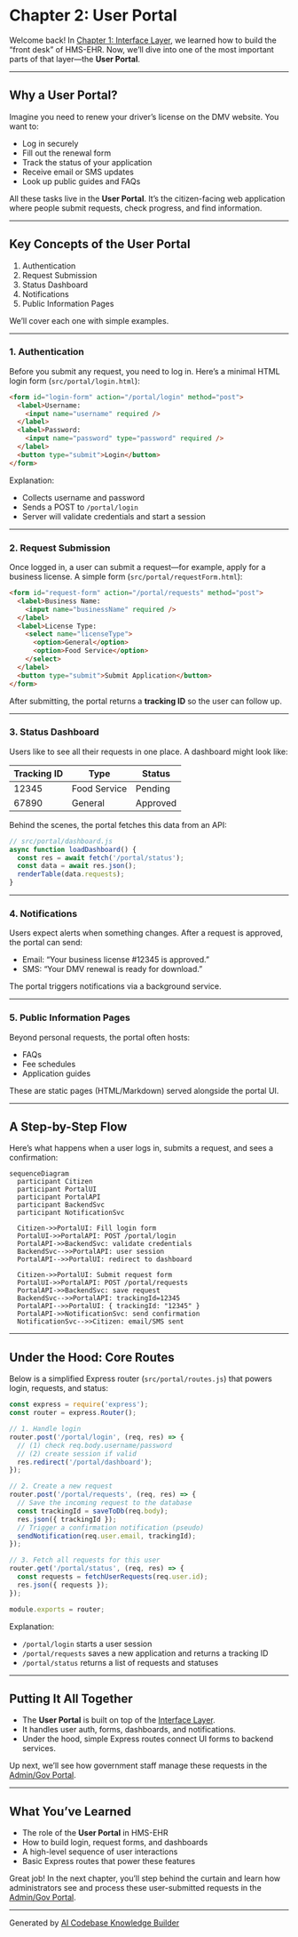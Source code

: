 # Chapter 2: User Portal

Welcome back! In [Chapter 1: Interface Layer](01_interface_layer_.md), we learned how to build the “front desk” of HMS-EHR. Now, we’ll dive into one of the most important parts of that layer—the **User Portal**.

---

## Why a User Portal?

Imagine you need to renew your driver’s license on the DMV website. You want to:

- Log in securely  
- Fill out the renewal form  
- Track the status of your application  
- Receive email or SMS updates  
- Look up public guides and FAQs  

All these tasks live in the **User Portal**. It’s the citizen-facing web application where people submit requests, check progress, and find information.

---

## Key Concepts of the User Portal

1. Authentication  
2. Request Submission  
3. Status Dashboard  
4. Notifications  
5. Public Information Pages  

We’ll cover each one with simple examples.

---

### 1. Authentication

Before you submit any request, you need to log in. Here’s a minimal HTML login form (`src/portal/login.html`):

```html
<form id="login-form" action="/portal/login" method="post">
  <label>Username:
    <input name="username" required />
  </label>
  <label>Password:
    <input name="password" type="password" required />
  </label>
  <button type="submit">Login</button>
</form>
```

Explanation:

- Collects username and password  
- Sends a POST to `/portal/login`  
- Server will validate credentials and start a session  

---

### 2. Request Submission

Once logged in, a user can submit a request—for example, apply for a business license. A simple form (`src/portal/requestForm.html`):

```html
<form id="request-form" action="/portal/requests" method="post">
  <label>Business Name:
    <input name="businessName" required />
  </label>
  <label>License Type:
    <select name="licenseType">
      <option>General</option>
      <option>Food Service</option>
    </select>
  </label>
  <button type="submit">Submit Application</button>
</form>
```

After submitting, the portal returns a **tracking ID** so the user can follow up.

---

### 3. Status Dashboard

Users like to see all their requests in one place. A dashboard might look like:

| Tracking ID | Type         | Status      |
|-------------|--------------|-------------|
| 12345       | Food Service | Pending     |
| 67890       | General      | Approved    |

Behind the scenes, the portal fetches this data from an API:

```js
// src/portal/dashboard.js
async function loadDashboard() {
  const res = await fetch('/portal/status');
  const data = await res.json();
  renderTable(data.requests);
}
```

---

### 4. Notifications

Users expect alerts when something changes. After a request is approved, the portal can send:

- Email: “Your business license #12345 is approved.”  
- SMS: “Your DMV renewal is ready for download.”  

The portal triggers notifications via a background service.

---

### 5. Public Information Pages

Beyond personal requests, the portal often hosts:

- FAQs  
- Fee schedules  
- Application guides  

These are static pages (HTML/Markdown) served alongside the portal UI.

---

## A Step-by-Step Flow

Here’s what happens when a user logs in, submits a request, and sees a confirmation:

```mermaid
sequenceDiagram
  participant Citizen
  participant PortalUI
  participant PortalAPI
  participant BackendSvc
  participant NotificationSvc

  Citizen->>PortalUI: Fill login form
  PortalUI->>PortalAPI: POST /portal/login
  PortalAPI->>BackendSvc: validate credentials
  BackendSvc-->>PortalAPI: user session
  PortalAPI-->>PortalUI: redirect to dashboard

  Citizen->>PortalUI: Submit request form
  PortalUI->>PortalAPI: POST /portal/requests
  PortalAPI->>BackendSvc: save request
  BackendSvc-->>PortalAPI: trackingId=12345
  PortalAPI-->>PortalUI: { trackingId: "12345" }
  PortalAPI->>NotificationSvc: send confirmation
  NotificationSvc-->>Citizen: email/SMS sent
```

---

## Under the Hood: Core Routes

Below is a simplified Express router (`src/portal/routes.js`) that powers login, requests, and status:

```js
const express = require('express');
const router = express.Router();

// 1. Handle login
router.post('/portal/login', (req, res) => {
  // (1) check req.body.username/password
  // (2) create session if valid
  res.redirect('/portal/dashboard');
});

// 2. Create a new request
router.post('/portal/requests', (req, res) => {
  // Save the incoming request to the database
  const trackingId = saveToDb(req.body);
  res.json({ trackingId });
  // Trigger a confirmation notification (pseudo)
  sendNotification(req.user.email, trackingId);
});

// 3. Fetch all requests for this user
router.get('/portal/status', (req, res) => {
  const requests = fetchUserRequests(req.user.id);
  res.json({ requests });
});

module.exports = router;
```

Explanation:

- `/portal/login` starts a user session  
- `/portal/requests` saves a new application and returns a tracking ID  
- `/portal/status` returns a list of requests and statuses  

---

## Putting It All Together

- The **User Portal** is built on top of the [Interface Layer](01_interface_layer_.md).  
- It handles user auth, forms, dashboards, and notifications.  
- Under the hood, simple Express routes connect UI forms to backend services.  

Up next, we’ll see how government staff manage these requests in the [Admin/Gov Portal](03_admin_gov_portal_.md).

---

## What You’ve Learned

- The role of the **User Portal** in HMS-EHR  
- How to build login, request forms, and dashboards  
- A high-level sequence of user interactions  
- Basic Express routes that power these features  

Great job! In the next chapter, you’ll step behind the curtain and learn how administrators see and process these user-submitted requests in the [Admin/Gov Portal](03_admin_gov_portal_.md).

---

Generated by [AI Codebase Knowledge Builder](https://github.com/The-Pocket/Tutorial-Codebase-Knowledge)